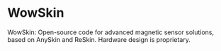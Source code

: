 # WowSkin
WowSkin: Open-source code for advanced magnetic sensor solutions, based on AnySkin and ReSkin. Hardware design is proprietary.
